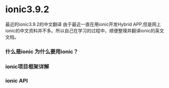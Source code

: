 # ionic3.9.2
最近的ionic3.9.2的中文翻译
由于最近一直在用ionic开发Hybrid APP,但是网上ionic的中文资料并不多。所以自己在学习的过程中，顺便整理并翻译ionic的英文文档。
### 什么是ionic 为什么要用ionic？

### ionic项目框架详解

### ionic API
